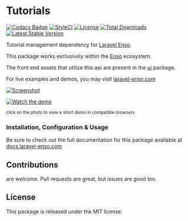 # Tutorials

[![Codacy Badge](https://app.codacy.com/project/badge/Grade/a5b617aafcc24ff1a3da6c99c343e1bd)](https://www.codacy.com/gh/laravel-enso/tutorials?utm_source=github.com&amp;utm_medium=referral&amp;utm_content=laravel-enso/tutorials&amp;utm_campaign=Badge_Grade) 
[![StyleCI](https://github.styleci.io/repos/85628545/shield?branch=master)](https://github.styleci.io/repos/85628545)
[![License](https://poser.pugx.org/laravel-enso/tutorials/license)](https://packagist.org/packages/laravel-enso/tutorials)
[![Total Downloads](https://poser.pugx.org/laravel-enso/tutorials/downloads)](https://packagist.org/packages/laravel-enso/tutorials)
[![Latest Stable Version](https://poser.pugx.org/laravel-enso/tutorials/version)](https://packagist.org/packages/laravel-enso/tutorials)

Tutorial management dependency for [Laravel Enso](https://github.com/laravel-enso/Enso).

This package works exclusively within the [Enso](https://github.com/laravel-enso/Enso) ecosystem.

The front end assets that utilize this api are present in the [ui](https://github.com/enso-ui/ui) package.

For live examples and demos, you may visit [laravel-enso.com](https://www.laravel-enso.com)

[![Screenshot](https://laravel-enso.github.io/tutorials/screenshots/bulma_023_thumb.png)](https://laravel-enso.github.io/tutorials/screenshots/bulma_023.png)

[![Watch the demo](https://laravel-enso.github.io/tutorials/screenshots/bulma_026_thumb.png)](https://laravel-enso.github.io/tutorials/videos/bulma_demo_01.webm)

<sup>click on the photo to view a short demo in compatible browsers</sup>

### Installation, Configuration & Usage

Be sure to check out the full documentation for this package available at [docs.laravel-enso.com](https://docs.laravel-enso.com/backend/tutorials.html)

## Contributions

are welcome. Pull requests are great, but issues are good too.

## License

This package is released under the MIT license.
